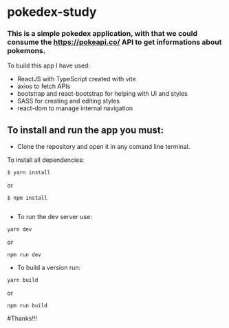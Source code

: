 # pokedex-study

### This is a simple pokedex application, with that we could consume the https://pokeapi.co/ API to get informations about pokemons.

To build this app I have used:
 - ReactJS with TypeScript created with vite
 - axios to fetch APIs
 - bootstrap and react-bootstrap for helping with UI and styles
 - SASS for creating and editing styles
 - react-dom to manage internal navigation
 
 ## To install and run the app you must:
  - Clone the repository and open it in any comand line terminal.
  
  To install all dependencies:
  ```
  $ yarn install
  ```
  or
  ```
  $ npm install
    
  ```
  
  - To run the dev server use:
  
  ```
  yarn dev
  ```
  or
  ```
  npm run dev
  ```
  - To build a version run:
  ```
  yarn build
  ```
  or
  ```
  npm run build
  ```
 #Thanks!!!
 

